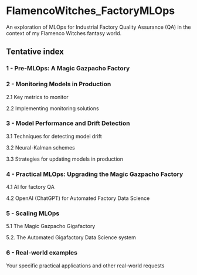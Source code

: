 # FlamencoWitches_FactoryMLOps
An exploration of MLOps for Industrial Factory Quality Assurance (QA) in the context of my Flamenco Witches fantasy world.

## Tentative index

### 1 - Pre-MLOps: A Magic Gazpacho Factory

### 2 - Monitoring Models in Production

  2.1 Key metrics to monitor
  
  2.2 Implementing monitoring solutions

### 3 - Model Performance and Drift Detection

  3.1 Techniques for detecting model drift
  
  3.2 Neural-Kalman schemes
  
  3.3 Strategies for updating models in production

### 4 - Practical MLOps: Upgrading the Magic Gazpacho Factory

  4.1 AI for factory QA
  
  4.2 OpenAI (ChatGPT) for Automated Factory Data Science

### 5 - Scaling MLOps

  5.1 The Magic Gazpacho Gigafactory
  
  5.2. The Automated Gigafactory Data Science system

### 6 - Real-world examples

  Your specific practical applications and other real-world requests
